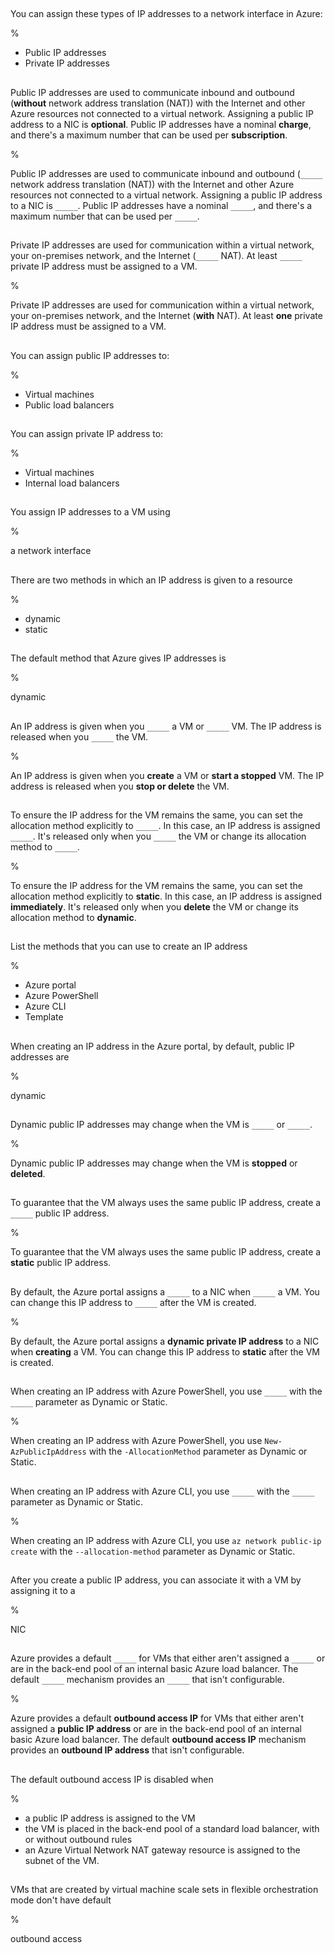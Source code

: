 ##

You can assign these types of IP addresses to a network interface in Azure:

%

- Public IP addresses
- Private IP addresses

##

Public IP addresses are used to communicate inbound and outbound (**without** network address translation (NAT)) with the Internet and other Azure resources not connected to a virtual network. Assigning a public IP address to a NIC is **optional**. Public IP addresses have a nominal **charge**, and there's a maximum number that can be used per **subscription**.

%

Public IP addresses are used to communicate inbound and outbound (`_____` network address translation (NAT)) with the Internet and other Azure resources not connected to a virtual network. Assigning a public IP address to a NIC is `_____`. Public IP addresses have a nominal `_____`, and there's a maximum number that can be used per `_____`.

##

Private IP addresses are used for communication within a virtual network, your on-premises network, and the Internet (`_____` NAT). At least `_____` private IP address must be assigned to a VM. 

%

Private IP addresses are used for communication within a virtual network, your on-premises network, and the Internet (**with** NAT). At least **one** private IP address must be assigned to a VM. 

##

You can assign public IP addresses to:

%

- Virtual machines
- Public load balancers


##

You can assign private IP address to:

%

- Virtual machines
- Internal load balancers

##

You assign IP addresses to a VM using

%

a network interface

##

There are two methods in which an IP address is given to a resource

%

- dynamic
- static

##

The default method that Azure gives IP addresses is

%

dynamic

##

An IP address is given when you `_____` a VM or `_____` VM. The IP address is released when you `_____` the VM.

%

An IP address is given when you **create** a VM or **start a stopped** VM. The IP address is released when you **stop or delete** the VM.

##

To ensure the IP address for the VM remains the same, you can set the allocation method explicitly to `_____`. In this case, an IP address is assigned `_____`. It's released only when you `_____` the VM or change its allocation method to `_____`.

%

To ensure the IP address for the VM remains the same, you can set the allocation method explicitly to **static**. In this case, an IP address is assigned **immediately**. It's released only when you **delete** the VM or change its allocation method to **dynamic**.

##

List the methods that you can use to create an IP address

%

- Azure portal
- Azure PowerShell
- Azure CLI
- Template

##

When creating an IP address in the Azure portal, by default, public IP addresses are

%

dynamic

##

Dynamic public IP addresses may change when the VM is `_____` or `_____`.

%

Dynamic public IP addresses may change when the VM is **stopped** or **deleted**.

##

To guarantee that the VM always uses the same public IP address, create a `_____` public IP address.

%

To guarantee that the VM always uses the same public IP address, create a **static** public IP address.

##

By default, the Azure portal assigns a `_____` to a NIC when `_____` a VM. You can change this IP address to `_____` after the VM is created.

%

By default, the Azure portal assigns a **dynamic private IP address** to a NIC when **creating** a VM. You can change this IP address to **static** after the VM is created.

##

When creating an IP address with Azure PowerShell, you use `_____` with the `_____` parameter as Dynamic or Static.

%

When creating an IP address with Azure PowerShell, you use `New-AzPublicIpAddress` with the `-AllocationMethod` parameter as Dynamic or Static.

##

When creating an IP address with Azure CLI, you use `_____` with the `_____` parameter as Dynamic or Static.

%

When creating an IP address with Azure CLI, you use `az network public-ip create` with the `--allocation-method` parameter as Dynamic or Static.

##

After you create a public IP address, you can associate it with a VM by assigning it to a

%

NIC

##

Azure provides a default `_____` for VMs that either aren't assigned a `_____` or are in the back-end pool of an internal basic Azure load balancer. The default `_____` mechanism provides an `_____` that isn't configurable.

%

Azure provides a default **outbound access IP** for VMs that either aren't assigned a **public IP address** or are in the back-end pool of an internal basic Azure load balancer. The default **outbound access IP** mechanism provides an **outbound IP address** that isn't configurable.


##

The default outbound access IP is disabled when

%

- a public IP address is assigned to the VM
- the VM is placed in the back-end pool of a standard load balancer, with or without outbound rules
- an Azure Virtual Network NAT gateway resource is assigned to the subnet of the VM.

##

VMs that are created by virtual machine scale sets in flexible orchestration mode don't have default

%

outbound access
